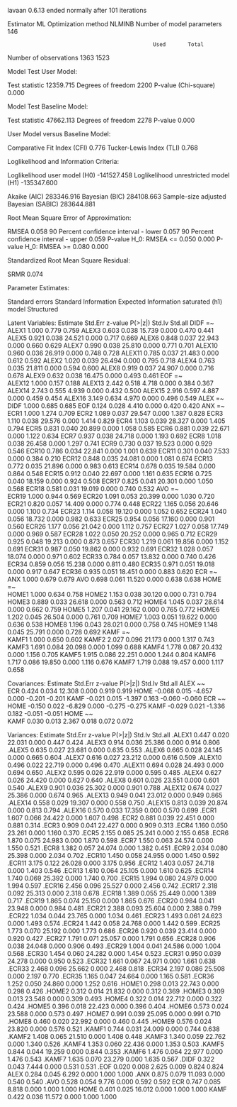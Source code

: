 lavaan 0.6.13 ended normally after 101 iterations

  Estimator                                         ML
  Optimization method                           NLMINB
  Number of model parameters                       146

                                                  Used       Total
  Number of observations                          1363        1523

Model Test User Model:
                                                       
  Test statistic                              12359.715
  Degrees of freedom                               2200
  P-value (Chi-square)                            0.000

Model Test Baseline Model:

  Test statistic                             47662.113
  Degrees of freedom                              2278
  P-value                                        0.000

User Model versus Baseline Model:

  Comparative Fit Index (CFI)                    0.776
  Tucker-Lewis Index (TLI)                       0.768

Loglikelihood and Information Criteria:

  Loglikelihood user model (H0)            -141527.458
  Loglikelihood unrestricted model (H1)    -135347.600
                                                      
  Akaike (AIC)                              283346.916
  Bayesian (BIC)                            284108.663
  Sample-size adjusted Bayesian (SABIC)     283644.881

Root Mean Square Error of Approximation:

  RMSEA                                          0.058
  90 Percent confidence interval - lower         0.057
  90 Percent confidence interval - upper         0.059
  P-value H_0: RMSEA <= 0.050                    0.000
  P-value H_0: RMSEA >= 0.080                    0.000

Standardized Root Mean Square Residual:

  SRMR                                           0.074

Parameter Estimates:

  Standard errors                             Standard
  Information                                 Expected
  Information saturated (h1) model          Structured

Latent Variables:
                   Estimate  Std.Err  z-value  P(>|z|)   Std.lv  Std.all
  DIDF =~                                                               
    ALEX1             1.000                               0.779    0.759
    ALEX3             0.603    0.038   15.739    0.000    0.470    0.441
    ALEX5             0.921    0.038   24.521    0.000    0.717    0.669
    ALEX6             0.848    0.037   22.943    0.000    0.660    0.629
    ALEX7             0.990    0.038   25.810    0.000    0.771    0.701
    ALEX10            0.960    0.036   26.919    0.000    0.748    0.728
    ALEX11            0.785    0.037   21.483    0.000    0.612    0.592
    ALEX2             1.020    0.039   26.494    0.000    0.795    0.718
    ALEX4             0.763    0.035   21.811    0.000    0.594    0.600
    ALEX8             0.919    0.037   24.907    0.000    0.716    0.678
    ALEX9             0.632    0.038   16.475    0.000    0.493    0.461
  EOF =~                                                                
    ALEX12            1.000                               0.157    0.188
    ALEX13            2.442    0.518    4.718    0.000    0.384    0.367
    ALEX14            2.743    0.555    4.939    0.000    0.432    0.500
    ALEX15            2.916    0.597    4.887    0.000    0.459    0.454
    ALEX16            3.149    0.634    4.970    0.000    0.496    0.549
  ALEX =~                                                               
    DIDF              1.000                               0.685    0.685
    EOF               0.124    0.028    4.410    0.000    0.420    0.420
  ANX =~                                                                
    ECR1              1.000                               1.274    0.709
    ECR2              1.089    0.037   29.547    0.000    1.387    0.828
    ECR3              1.110    0.038   29.576    0.000    1.414    0.829
    ECR4              1.103    0.039   28.327    0.000    1.405    0.794
    ECR5              0.831    0.040   20.899    0.000    1.058    0.585
    ECR6              0.881    0.039   22.671    0.000    1.122    0.634
    ECR7              0.937    0.038   24.718    0.000    1.193    0.692
    ECR8              1.018    0.038   26.458    0.000    1.297    0.741
    ECR9              0.730    0.037   19.523    0.000    0.929    0.546
    ECR10             0.786    0.034   22.841    0.000    1.001    0.639
    ECR11             0.301    0.040    7.533    0.000    0.384    0.210
    ECR12             0.848    0.035   24.081    0.000    1.081    0.674
    ECR13             0.772    0.035   21.896    0.000    0.983    0.613
    ECR14             0.678    0.035   19.584    0.000    0.864    0.548
    ECR15             0.912    0.040   22.697    0.000    1.161    0.635
    ECR16             0.725    0.040   18.159    0.000    0.924    0.508
    ECR17             0.825    0.041   20.301    0.000    1.050    0.568
    ECR18             0.581    0.031   19.019    0.000    0.740    0.532
  AVO =~                                                                
    ECR19             1.000                               0.944    0.569
    ECR20             1.091    0.053   20.399    0.000    1.030    0.720
    ECR21             0.820    0.057   14.409    0.000    0.774    0.448
    ECR22             1.165    0.056   20.646    0.000    1.100    0.734
    ECR23             1.114    0.058   19.120    0.000    1.052    0.652
    ECR24             1.040    0.056   18.732    0.000    0.982    0.633
    ECR25             0.954    0.056   17.160    0.000    0.901    0.560
    ECR26             1.177    0.056   21.042    0.000    1.112    0.757
    ECR27             1.027    0.058   17.749    0.000    0.969    0.587
    ECR28             1.022    0.050   20.252    0.000    0.965    0.712
    ECR29             0.925    0.048   19.213    0.000    0.873    0.657
    ECR30             1.219    0.061   19.856    0.000    1.152    0.691
    ECR31             0.987    0.050   19.862    0.000    0.932    0.691
    ECR32             1.028    0.057   18.074    0.000    0.971    0.602
    ECR33             0.784    0.057   13.832    0.000    0.740    0.426
    ECR34             0.859    0.056   15.238    0.000    0.811    0.480
    ECR35             0.971    0.051   19.018    0.000    0.917    0.647
    ECR36             0.935    0.051   18.451    0.000    0.883    0.620
  ECR =~                                                                
    ANX               1.000                               0.679    0.679
    AVO               0.698    0.061   11.520    0.000    0.638    0.638
  HOME =~                                                               
    HOME1             1.000                               0.634    0.758
    HOME2             1.153    0.038   30.120    0.000    0.731    0.794
    HOME3             0.889    0.033   26.618    0.000    0.563    0.712
    HOME4             1.045    0.037   28.614    0.000    0.662    0.759
    HOME5             1.207    0.041   29.162    0.000    0.765    0.772
    HOME6             1.202    0.045   26.504    0.000    0.761    0.709
    HOME7             1.003    0.051   19.622    0.000    0.636    0.538
    HOME8             1.196    0.043   28.021    0.000    0.758    0.745
    HOME9             1.148    0.045   25.791    0.000    0.728    0.692
  KAMF =~                                                               
    KAMF1             1.000                               0.650    0.602
    KAMF2             2.027    0.096   21.173    0.000    1.317    0.743
    KAMF3             1.691    0.084   20.098    0.000    1.099    0.688
    KAMF4             1.778    0.087   20.432    0.000    1.156    0.705
    KAMF5             1.915    0.086   22.251    0.000    1.244    0.804
    KAMF6             1.717    0.086   19.850    0.000    1.116    0.676
    KAMF7             1.719    0.088   19.457    0.000    1.117    0.658

Covariances:
                   Estimate  Std.Err  z-value  P(>|z|)   Std.lv  Std.all
  ALEX ~~                                                               
    ECR               0.424    0.034   12.308    0.000    0.919    0.919
    HOME             -0.068    0.015   -4.657    0.000   -0.201   -0.201
    KAMF             -0.021    0.015   -1.397    0.163   -0.060   -0.060
  ECR ~~                                                                
    HOME             -0.150    0.022   -6.829    0.000   -0.275   -0.275
    KAMF             -0.029    0.021   -1.336    0.182   -0.051   -0.051
  HOME ~~                                                               
    KAMF              0.030    0.013    2.367    0.018    0.072    0.072

Variances:
                   Estimate  Std.Err  z-value  P(>|z|)   Std.lv  Std.all
   .ALEX1             0.447    0.020   22.031    0.000    0.447    0.424
   .ALEX3             0.914    0.036   25.386    0.000    0.914    0.806
   .ALEX5             0.635    0.027   23.681    0.000    0.635    0.553
   .ALEX6             0.665    0.028   24.145    0.000    0.665    0.604
   .ALEX7             0.616    0.027   23.212    0.000    0.616    0.509
   .ALEX10            0.496    0.022   22.719    0.000    0.496    0.470
   .ALEX11            0.694    0.028   24.493    0.000    0.694    0.650
   .ALEX2             0.595    0.026   22.919    0.000    0.595    0.485
   .ALEX4             0.627    0.026   24.420    0.000    0.627    0.640
   .ALEX8             0.601    0.026   23.551    0.000    0.601    0.540
   .ALEX9             0.901    0.036   25.302    0.000    0.901    0.788
   .ALEX12            0.674    0.027   25.386    0.000    0.674    0.965
   .ALEX13            0.949    0.041   23.012    0.000    0.949    0.865
   .ALEX14            0.558    0.029   19.307    0.000    0.558    0.750
   .ALEX15            0.813    0.039   20.874    0.000    0.813    0.794
   .ALEX16            0.570    0.033   17.359    0.000    0.570    0.699
   .ECR1              1.607    0.066   24.422    0.000    1.607    0.498
   .ECR2              0.881    0.039   22.451    0.000    0.881    0.314
   .ECR3              0.909    0.041   22.427    0.000    0.909    0.313
   .ECR4              1.160    0.050   23.261    0.000    1.160    0.370
   .ECR5              2.155    0.085   25.241    0.000    2.155    0.658
   .ECR6              1.870    0.075   24.983    0.000    1.870    0.598
   .ECR7              1.550    0.063   24.574    0.000    1.550    0.521
   .ECR8              1.382    0.057   24.074    0.000    1.382    0.451
   .ECR9              2.034    0.080   25.398    0.000    2.034    0.702
   .ECR10             1.450    0.058   24.955    0.000    1.450    0.592
   .ECR11             3.175    0.122   26.028    0.000    3.175    0.956
   .ECR12             1.403    0.057   24.718    0.000    1.403    0.546
   .ECR13             1.610    0.064   25.105    0.000    1.610    0.625
   .ECR14             1.740    0.069   25.392    0.000    1.740    0.700
   .ECR15             1.994    0.080   24.979    0.000    1.994    0.597
   .ECR16             2.456    0.096   25.527    0.000    2.456    0.742
   .ECR17             2.318    0.092   25.313    0.000    2.318    0.678
   .ECR18             1.389    0.055   25.449    0.000    1.389    0.717
   .ECR19             1.865    0.074   25.150    0.000    1.865    0.676
   .ECR20             0.984    0.041   23.948    0.000    0.984    0.481
   .ECR21             2.388    0.093   25.604    0.000    2.388    0.799
   .ECR22             1.034    0.044   23.765    0.000    1.034    0.461
   .ECR23             1.493    0.061   24.623    0.000    1.493    0.574
   .ECR24             1.442    0.058   24.768    0.000    1.442    0.599
   .ECR25             1.773    0.070   25.192    0.000    1.773    0.686
   .ECR26             0.920    0.039   23.414    0.000    0.920    0.427
   .ECR27             1.791    0.071   25.057    0.000    1.791    0.656
   .ECR28             0.906    0.038   24.048    0.000    0.906    0.493
   .ECR29             1.004    0.041   24.586    0.000    1.004    0.568
   .ECR30             1.454    0.060   24.282    0.000    1.454    0.523
   .ECR31             0.950    0.039   24.278    0.000    0.950    0.523
   .ECR32             1.661    0.067   24.971    0.000    1.661    0.638
   .ECR33             2.468    0.096   25.662    0.000    2.468    0.818
   .ECR34             2.197    0.086   25.508    0.000    2.197    0.770
   .ECR35             1.165    0.047   24.664    0.000    1.165    0.581
   .ECR36             1.252    0.050   24.860    0.000    1.252    0.616
   .HOME1             0.298    0.013   22.743    0.000    0.298    0.426
   .HOME2             0.312    0.014   21.832    0.000    0.312    0.369
   .HOME3             0.309    0.013   23.548    0.000    0.309    0.493
   .HOME4             0.322    0.014   22.712    0.000    0.322    0.424
   .HOME5             0.396    0.018   22.423    0.000    0.396    0.404
   .HOME6             0.573    0.024   23.588    0.000    0.573    0.497
   .HOME7             0.991    0.039   25.095    0.000    0.991    0.710
   .HOME8             0.460    0.020   22.992    0.000    0.460    0.445
   .HOME9             0.576    0.024   23.820    0.000    0.576    0.521
   .KAMF1             0.744    0.031   24.009    0.000    0.744    0.638
   .KAMF2             1.408    0.065   21.510    0.000    1.408    0.448
   .KAMF3             1.340    0.059   22.762    0.000    1.340    0.526
   .KAMF4             1.353    0.060   22.436    0.000    1.353    0.503
   .KAMF5             0.844    0.044   19.259    0.000    0.844    0.353
   .KAMF6             1.476    0.064   22.977    0.000    1.476    0.543
   .KAMF7             1.635    0.070   23.279    0.000    1.635    0.567
   .DIDF              0.322    0.043    7.444    0.000    0.531    0.531
   .EOF               0.020    0.008    2.625    0.009    0.824    0.824
    ALEX              0.284    0.045    6.292    0.000    1.000    1.000
   .ANX               0.875    0.079   11.093    0.000    0.540    0.540
   .AVO               0.528    0.054    9.776    0.000    0.592    0.592
    ECR               0.747    0.085    8.818    0.000    1.000    1.000
    HOME              0.401    0.025   16.012    0.000    1.000    1.000
    KAMF              0.422    0.036   11.572    0.000    1.000    1.000


